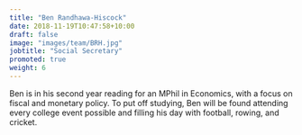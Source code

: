 ```yaml
---
title: "Ben Randhawa-Hiscock"
date: 2018-11-19T10:47:58+10:00
draft: false
image: "images/team/BRH.jpg"
jobtitle: "Social Secretary"
promoted: true
weight: 6
---
```


Ben is in his second year reading for an MPhil in Economics, with a focus on fiscal and monetary policy. To put off studying, Ben will be found attending every college event possible and filling his day with football, rowing, and cricket.  
